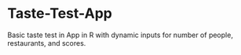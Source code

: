 # Taste-Test-App
 Basic taste test in App in R with dynamic inputs for number of people, restaurants, and scores.
